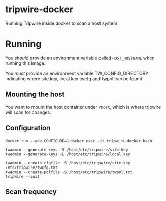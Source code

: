 # tripwire-docker
Running Tripwire inside docker to scan a host system

# Running

You *should* provide an environment variable called `HOST_HOSTNAME` when running
this image.

You *must* provide an environment variable TW_CONFIG_DIRECTORY indicating where site.key, local.key
twcfg and twpol can be found.

## Mounting the host

You want to mount the host container under `/host`, which is where tripwire will
scan for changes.


## Configuration

`docker run --env CONFIGURE=1`
`docker exec -it tripwire-docker bash`

```
twadmin --generate-keys -S /host/etc/tripwire/site.key
twadmin --generate-keys -L /host/etc/tripwire/local.key

twadmin --create-cfgfile -S /host/etc/tripwire/site.key /etc/tripwire/twcfg.txt 
twadmin --create-polfile -S /host/etc/tripwire/twpol.txt
tripwire --init
```
## Scan frequency
